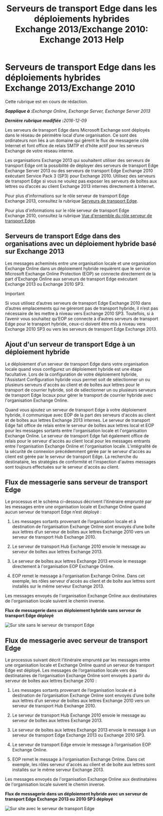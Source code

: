 ﻿---
title: 'Serveurs de transport Edge dans les déploiements hybrides Exchange 2013/Exchange 2010: Exchange 2013 Help'
TOCTitle: Serveurs de transport Edge dans les déploiements hybrides Exchange 2013/Exchange 2010
ms:assetid: 924f895e-5987-48d0-b113-9d26dcbcdae0
ms:mtpsurl: https://technet.microsoft.com/fr-fr/library/Dn393965(v=EXCHG.150)
ms:contentKeyID: 59634359
ms.date: 01/10/2018
mtps_version: v=EXCHG.150
ms.translationtype: HT
---

# Serveurs de transport Edge dans les déploiements hybrides Exchange 2013/Exchange 2010

Cette rubrique est en cours de rédaction.  

_<strong>Sapplique à :</strong>Exchange Online, Exchange Server, Exchange Server 2013_

_<strong>Dernière rubrique modifiée :</strong>2016-12-09_

Les serveurs de transport Edge dans Microsoft Exchange sont déployés dans le réseau de périmètre local d’une organisation. Ce sont des ordinateurs non liés à un domaine qui gèrent le flux de messagerie côté Internet et font office de relais SMTP et d’hôte actif pour les serveurs Exchange de votre réseau interne.

Les organisations Exchange 2013 qui souhaitent utiliser des serveurs de transport Edge ont la possibilité de déployer des serveurs de transport Edge Exchange Server 2013 ou des serveurs de transport Edge Exchange 2010 exécutant Service Pack 3 (SP3) pour Exchange 2010. Utilisez des serveurs de transport Edge si vous ne voulez pas exposer les serveurs de boîtes aux lettres ou d’accès au client Exchange 2013 internes directement à Internet.

Pour plus d’informations sur le rôle serveur de transport Edge Exchange 2013, consultez la rubrique [Serveurs de transport Edge](https://technet.microsoft.com/fr-fr/library/bb124701\(v=exchg.150\)).

Pour plus d'informations sur le rôle serveur de transport Edge Exchange 2010, consultez la rubrique [Vue d'ensemble du rôle serveur de transport Edge](http://go.microsoft.com/fwlink/p/?linkid=183473).

## Serveurs de transport Edge dans des organisations avec un déploiement hybride basé sur Exchange 2013

Les messages acheminés entre une organisation locale et une organisation Exchange Online dans un déploiement hybride requièrent que le service Microsoft Exchange Online Protection (EOP) se connecte directement de la part d’Exchange Online aux serveurs de transport Edge exécutant Exchange 2013 ou Exchange 2010 SP3.

> [!IMPORTANT]
> Si vous utilisez d’autres serveurs de transport Edge Exchange 2010 dans d’autres emplacements qui ne géreront pas de transport hybride, il n’est pas nécessaire de les mettre à niveau vers Exchange 2010 SP3. Toutefois, si à l’avenir vous souhaitez qu’EOP se connecte à d’autres serveurs de transport Edge pour le transport hybride, ceux-ci doivent être mis à niveau vers Exchange 2010 SP3 ou vers les serveurs de transport Edge Exchange 2013.


## Ajout d'un serveur de transport Edge à un déploiement hybride

Le déploiement d'un serveur de transport Edge dans votre organisation locale quand vous configurez un déploiement hybride est une étape facultative. Lors de la configuration de votre déploiement hybride, l'Assistant Configuration hybride vous permet soit de sélectionner un ou plusieurs serveurs d'accès au client et de boîtes aux lettres pour le transport de courrier hybride, soit de sélectionner un ou plusieurs serveurs de transport Edge locaux pour gérer le transport de courrier hybride avec l'organisation Exchange Online.

Quand vous ajoutez un serveur de transport Edge à votre déploiement hybride, il communique avec EOP de la part des serveurs d'accès au client et de boîtes aux lettres Exchange 2013 internes. Le serveur de transport Edge fait office de relais entre le serveur de boîtes aux lettres local et EOP pour les messages sortants entre l'organisation locale et l'organisation Exchange Online. Le serveur de transport Edge fait également office de relais pour le serveur d'accès au client local pour les messages entrants entre l'organisation Exchange Online et l'organisation locale. L'intégralité de la sécurité de connexion précédemment gérée par le serveur d'accès au client est gérée par le serveur de transport Edge. La recherche du destinataire, les stratégies de conformité et l'inspection d'autres messages sont toujours effectuées sur le serveur d'accès au client.

## Flux de messagerie sans serveur de transport Edge

Le processus et le schéma ci-dessous décrivent l’itinéraire emprunté par les messages entre une organisation locale et Exchange Online quand aucun serveur de transport Edge n’est déployé :

1.  Les messages sortants provenant de l’organisation locale et à destination de l’organisation Exchange Online sont envoyés d’une boîte aux lettres d’un serveur de boîtes aux lettres Exchange 2010 vers un serveur de transport Hub Exchange 2010.

2.  Le serveur de transport Hub Exchange 2010 envoie le message au serveur de boîtes aux lettres Exchange 2013.

3.  Le serveur de boîtes aux lettres Exchange 2013 envoie le message directement à l'organisation EOP Exchange Online.

4.  EOP remet le message à l'organisation Exchange Online. Dans cet exemple, les rôles serveur d'accès au client et de boîte aux lettres sont installés sur le même serveur Exchange 2013.

Les messages envoyés de l'organisation Exchange Online aux destinataires de l'organisation locale suivent le chemin inverse.

**Flux de messagerie dans un déploiement hybride sans serveur de transport Edge déployé**

![Sur site sans le serveur de transport Edge](images/Dn393965.37bbe430-b157-4f52-83da-6d44f4459425(EXCHG.150).png "Sur site sans le serveur de transport Edge")

## Flux de messagerie avec serveur de transport Edge

Le processus suivant décrit l’itinéraire emprunté par les messages entre une organisation locale et Exchange Online quand un serveur de transport Edge est déployé. Les messages de l’organisation locale vers des destinataires de l’organisation Exchange Online sont envoyés à partir du serveur de boîtes aux lettres Exchange 2010 :

1.  Les messages sortants provenant de l’organisation locale et à destination de l’organisation Exchange Online sont envoyés d’une boîte aux lettres d’un serveur de boîtes aux lettres Exchange 2010 vers un serveur de transport Hub Exchange 2010.

2.  Le serveur de transport Hub Exchange 2010 envoie le message au serveur de boîtes aux lettres Exchange 2013.

3.  Le serveur de boîtes aux lettres Exchange 2013 envoie le message à un serveur de transport Edge Exchange 2013 ou Exchange 2010 SP3.

4.  Le serveur de transport Edge envoie le message à l’organisation EOP Exchange Online.

5.  EOP remet le message à l'organisation Exchange Online. Dans cet exemple, les rôles serveur d'accès au client et de boîte aux lettres sont installés sur le même serveur Exchange 2013.

Les messages envoyés de l'organisation Exchange Online aux destinataires de l'organisation locale suivent le chemin inverse.

**Flux de messagerie dans un déploiement hybride avec un serveur de transport Edge Exchange 2013 ou 2010 SP3 déployé**

![Sur site avec le serveur de transport Edge](images/Dn393965.f1039133-249b-401d-bd39-3672442a06c9(EXCHG.150).png "Sur site avec le serveur de transport Edge")

